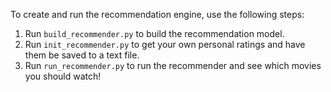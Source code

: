 To create and run the recommendation engine, use the following steps:

1. Run `build_recommender.py` to build the recommendation model.
2. Run `init_recommender.py` to get your own personal ratings and have them be saved to a text file.
3. Run `run_recommender.py` to run the recommender and see which movies you should watch!


